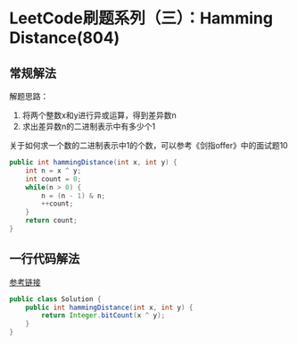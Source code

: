 # LeetCode刷题系列（三）：Hamming Distance(804)

## 常规解法

解题思路：

1. 将两个整数x和y进行异或运算，得到差异数n
2. 求出差异数n的二进制表示中有多少个1

关于如何求一个数的二进制表示中1的个数，可以参考《剑指offer》中的面试题10

```java
public int hammingDistance(int x, int y) {
    int n = x ^ y;
    int count = 0;
    while(n > 0) {
        n = (n - 1) & n;
        ++count;
    }
    return count;
}
```

## 一行代码解法

[参考链接][1]

```Java
public class Solution {
    public int hammingDistance(int x, int y) {
        return Integer.bitCount(x ^ y);
    }
}
```

[1]: https://leetcode.com/problems/hamming-distance/discuss/94698/Java-1-Line-Solution-:D "Hamming Distance 一行代码解法"

